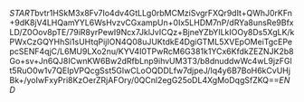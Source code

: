 $START$bvtr1HSkM3x8Fv7Io4dv4GtLLg0rbMCMziSvgrFXQr9dIt+QWhJ0rKFn+9dK8jV4LHQamYYL6WsHvzvCGxampUn+0Ix5LHDM7nP/dRYa8unsRe9BfxLD/Z0Oov8pTE/79iR8yrPewI9Ncx7JklJvICQz+BjneYZbYILkIOOy8Ds5XgLK/kPWxCzGQYHhSi1sUHtqPijION4Q08uJUKtdkE4DgiGTML5XVEpOMeiTgcEPepcSENF4qjC/L6MU9LXo2nu/KYV4I0TPwRcM6G381k1YCx6KfdkZEZNJK2b8Go+sv+Jn6QJ8ICwnKW6Bw2dRfbLnp9ihvUM3T3/b8dnuddwWc4wL9jzFGlt5RuO0w1v7QEIpVPQcgSst5GlwCLoOQDDLfw7djpeJ/Iq4y6B7BoH6kCvUHjBk+/yoIwFxyPri8KzOerZRjAFOry/0QCnl2egG25oDL4XgMoDqgSfZKQ==$END$